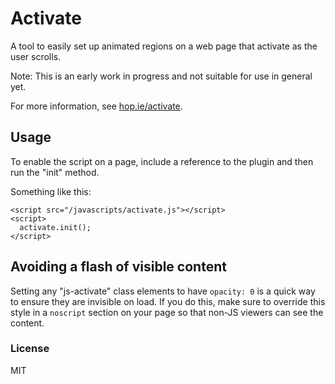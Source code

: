 # Activate

A tool to easily set up animated regions on a web page that activate as the user scrolls.

Note: This is an early work in progress and not suitable for use in general yet.

For more information, see [hop.ie/activate](http://hop.ie/activate).

## Usage

To enable the script on a page, include a reference to the plugin and then run the "init" method.

Something like this:

    <script src="/javascripts/activate.js"></script>
    <script>
      activate.init();
    </script>

## Avoiding a flash of visible content

Setting any "js-activate" class elements to have `opacity: 0` is a quick way to ensure they are invisible on load. If you do this, make sure to override this style in a `noscript` section on your page so that non-JS viewers can see the content.

### License

MIT